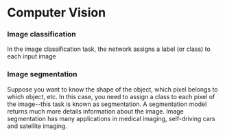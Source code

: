 # Computer Vision

### Image classification

In the image classification task, the network assigns a label (or class) to each input image

### Image segmentation

Suppose you want to know the shape of the object, which pixel belongs to which object, etc. In this case, you need to assign a class to each pixel of the image--this task is known as segmentation. A segmentation model returns much more details information about the image. Image segmentation has many applications in medical imaging, self-driving cars and satellite imaging.
